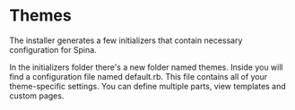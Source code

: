 # Themes

The installer generates a few initializers that contain necessary configuration for Spina.

In the initializers folder there's a new folder named themes. Inside you will find a configuration file named default.rb. This file contains all of your theme-specific settings. You can define multiple parts, view templates and custom pages.